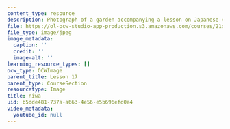 ```yaml
---
content_type: resource
description: Photograph of a garden accompanying a lesson on Japanese vocabulary.
file: https://ol-ocw-studio-app-production.s3.amazonaws.com/courses/21g-504-japanese-iv-spring-2009/b5dde481737aa6634e56e5b696efd0a4_niwa.jpg
file_type: image/jpeg
image_metadata:
  caption: ''
  credit: ''
  image-alt: ''
learning_resource_types: []
ocw_type: OCWImage
parent_title: Lesson 17
parent_type: CourseSection
resourcetype: Image
title: niwa
uid: b5dde481-737a-a663-4e56-e5b696efd0a4
video_metadata:
  youtube_id: null
---
```

